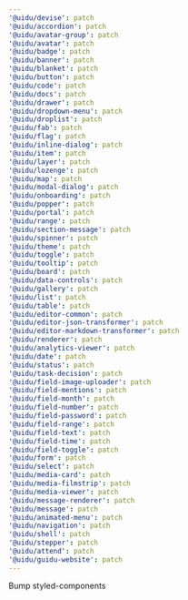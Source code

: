 ```yaml
---
'@uidu/devise': patch
'@uidu/accordion': patch
'@uidu/avatar-group': patch
'@uidu/avatar': patch
'@uidu/badge': patch
'@uidu/banner': patch
'@uidu/blanket': patch
'@uidu/button': patch
'@uidu/code': patch
'@uidu/docs': patch
'@uidu/drawer': patch
'@uidu/dropdown-menu': patch
'@uidu/droplist': patch
'@uidu/fab': patch
'@uidu/flag': patch
'@uidu/inline-dialog': patch
'@uidu/item': patch
'@uidu/layer': patch
'@uidu/lozenge': patch
'@uidu/map': patch
'@uidu/modal-dialog': patch
'@uidu/onboarding': patch
'@uidu/popper': patch
'@uidu/portal': patch
'@uidu/range': patch
'@uidu/section-message': patch
'@uidu/spinner': patch
'@uidu/theme': patch
'@uidu/toggle': patch
'@uidu/tooltip': patch
'@uidu/board': patch
'@uidu/data-controls': patch
'@uidu/gallery': patch
'@uidu/list': patch
'@uidu/table': patch
'@uidu/editor-common': patch
'@uidu/editor-json-transformer': patch
'@uidu/editor-markdown-transformer': patch
'@uidu/renderer': patch
'@uidu/analytics-viewer': patch
'@uidu/date': patch
'@uidu/status': patch
'@uidu/task-decision': patch
'@uidu/field-image-uploader': patch
'@uidu/field-mentions': patch
'@uidu/field-month': patch
'@uidu/field-number': patch
'@uidu/field-password': patch
'@uidu/field-range': patch
'@uidu/field-text': patch
'@uidu/field-time': patch
'@uidu/field-toggle': patch
'@uidu/form': patch
'@uidu/select': patch
'@uidu/media-card': patch
'@uidu/media-filmstrip': patch
'@uidu/media-viewer': patch
'@uidu/message-renderer': patch
'@uidu/message': patch
'@uidu/animated-menu': patch
'@uidu/navigation': patch
'@uidu/shell': patch
'@uidu/stepper': patch
'@uidu/attend': patch
'@uidu/guidu-website': patch
---
```


Bump styled-components
